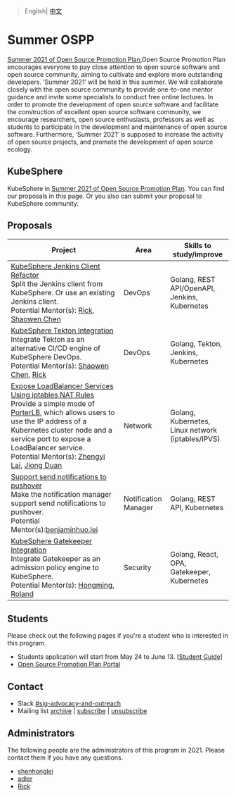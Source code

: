 > English| [中文](README_zh-CN.md)

# Summer OSPP

[Summer 2021 of Open Source Promotion Plan](https://summer.iscas.ac.cn),Open Source Promotion Plan encourages everyone to pay close attention to open source software and open source community, aiming to cultivate and explore more outstanding developers. ‘Summer 2021’ will be held in this summer. We will collaborate closely with the open source community to provide one-to-one mentor guidance and invite some specialists to conduct free online lectures. In order to promote the development of open source software and facilitate the construction of excellent open source software community, we encourage researchers, open source enthusiasts, professors as well as students to participate in the development and maintenance of open source software. Furthermore, ‘Summer 2021’ is supposed to increase the activity of open source projects, and promote the development of open source ecology.

## KubeSphere

KubeSphere in [Summer 2021 of Open Source Promotion Plan](https://summer.iscas.ac.cn/#/org/projectlist). You can find our proposals in this page. Or you also can submit your proposal to KubeSphere community.

## Proposals

| Project | Area | Skills to study/improve |
| --- | --- | --- |
| [KubeSphere Jenkins Client Refactor](kubeSphere-jenkins-client-refactor.md) <br/>Split the Jenkins client from KubeSphere. Or use an existing Jenkins client. </br>Potential Mentor(s): [Rick](https://github.com/LinuxSuRen/), [Shaowen Chen](https://github.com/shaowenchen/)| DevOps | Golang, REST API/OpenAPI, Jenkins, Kubernetes |
| [KubeSphere Tekton Integration](kubeSphere-tekton-integration.md) <br/>Integrate Tekton as an alternative CI/CD engine of KubeSphere DevOps. <br/>Potential Mentor(s): [Shaowen Chen](https://github.com/shaowenchen/), [Rick](https://github.com/LinuxSuRen/) | DevOps | Golang, Tekton, Jenkins, Kubernetes |
| [Expose LoadBalancer Services Using iptables NAT Rules](expose-loadbalancer-services-using-iptables-nat-rules.md) <br/>Provide a simple mode of [PorterLB](https://porterlb.io/), which allows users to use the IP address of a Kubernetes cluster node and a service port to expose a LoadBalancer service. <br/>Potential Mentor(s): [Zhengyi Lai](https://github.com/zheng1), [Jiong Duan](https://github.com/duanjiong) | Network              | Golang, Kubernetes, Linux network (iptables/IPVS) |
| [Support send notifications to pushover](support-send-notifications-to-pushover.md)<br/>Make the notification manager support send notifications to pushover.<br/>Potential Mentor(s):[benjaminhuo](https://github.com/benjaminhuo),[lei](https://github.com/wanjunlei) | Notification Manager | Golang, REST API, Kubernetes                          |
| [KubeSphere Gatekeeper Integration](kubesphere-gatekeeper-integration.md) <br/>Integrate Gatekeeper as an admission policy engine to KubeSphere. <br/>Potential Mentor(s): [Hongming](https://github.com/wansir/), [Roland](https://github.com/rolandma1986/)| Security | Golang, React, OPA, Gatekeeper, Kubernetes |

## Students

Please check out the following pages if you're a student who is interested in this program.

* Students application will start from May 24 to June 13. [[Student Guide\]](https://summer.iscas.ac.cn/help/en/student/)
* [Open Source Promotion Plan Portal](https://summer.iscas.ac.cn/)

## Contact

- Slack [#sig-advocacy-and-outreach](https://kubesphere.slack.com/messages/sig-advocacy-and-outreach)
- Mailing list [archive](https://groups.google.com/group/kubesphere-sig-advocacy-and-outreach/topics) | [subscribe](mailto:kubesphere-sig-advocacy-and-outreach+subscribe@googlegroups.com) | [unsubscribe](mailto:kubesphere-sig-advocacy-and-outreach+unsubscribe@googlegroups.com)

## Administrators

The following people are the administrators of this program in 2021. Please contact them if you have any questions.

* [shenhonglei](https://github.com/shenhonglei)
* [adler](https://github.com/adlerliu)
* [Rick](https://github.com/LinuxSuRen/)
